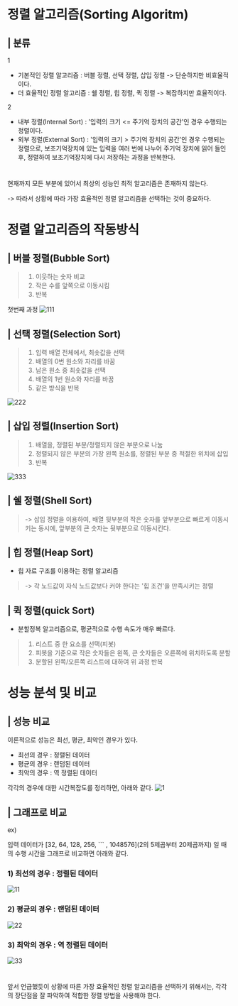 # 정렬 알고리즘(Sorting Algoritm)
## | 분류
1

+ 기본적인 정렬 알고리즘 : 버블 정렬, 선택 정렬, 삽입 정렬 
-> 단순하지만 비효율적이다.
+ 더 효율적인 정렬 알고리즘 : 쉘 정렬, 힙 정렬, 퀵 정렬
-> 복잡하지만 효율적이다.

2

+ 내부 정렬(Internal Sort) : '입력의 크기 <= 주기억 장치의 공간'인 경우 수행되는 정렬이다.
+ 외부 정렬(External Sort) : '입력의 크기 > 주기억 장치의 공간'인 경우 수행되는 정렬으로, 보조기억장치에 있는 입력을 여러 번에 나누어 주기억 장치에 읽어 들인 후, 정렬하여 보조기억장치에 다시 저장하는 과정을 반복한다.
#
 현재까지 모든 부분에 있어서 최상의 성능인 최적 알고리즘은 존재하지 않는다. 

 -> 따라서 상황에 따라 가장 효율적인 정렬 알고리즘을 선택하는 것이 중요하다.



# 정렬 알고리즘의 작동방식

## | 버블 정렬(Bubble Sort)
> 1. 이웃하는 숫자 비교
> 2. 작은 수를 앞쪽으로 이동시킴
> 3. 반복

첫번째 과정
![111](https://user-images.githubusercontent.com/101811119/166951186-7d6c5f27-31f4-4d68-a2f0-17d8083850aa.png)


## | 선택 정렬(Selection Sort)
> 1. 입력 배열 전체에서, 최솟값을 선택
> 2. 배열의 0번 원소와 자리를 바꿈
> 3. 남은 원소 중 최솟값을 선택
> 4. 배열의 1번 원소와 자리를 바꿈
> 5. 같은 방식을 반복

![222](https://user-images.githubusercontent.com/101811119/166951241-50d6e9c6-ada9-48d6-b066-b96cd419bd2f.png)


## | 삽입 정렬(Insertion Sort)
> 1. 배열을, 정렬된 부분/정렬되지 않은 부분으로 나눔
> 2. 정렬되지 않은 부분의 가장 왼쪽 원소를, 정렬된 부분 중 적절한 위치에 삽입 
> 3. 반복

![333](https://user-images.githubusercontent.com/101811119/166951894-f07d0535-4c01-400c-9d41-5e8f1bd7b92c.png)


## | 쉘 정렬(Shell Sort)
> -> 삽입 정렬을 이용하여, 배열 뒷부분의 작은 숫자를 앞부분으로 빠르게 이동시키는 동시에, 앞부분의 큰 숫자는 뒷부분으로 이동시킨다.
## | 힙 정렬(Heap Sort)
+ 힙 자료 구조를 이용하는 정렬 알고리즘
> -> 각 노드값이 자식 노드값보다 커야 한다는 '힙 조건'을 만족시키는 정렬
## | 퀵 정렬(quick Sort)
+ 분할정복 알고리즘으로, 평균적으로 수행 속도가 매우 빠르다.
> 1. 리스트 중 한 요소를 선택(피봇)
> 2. 피봇을 기준으로 작은 숫자들은 왼쪽, 큰 숫자들은 오른쪽에 위치하도록 분할
> 3. 분할된 왼쪽/오른쪽 리스트에 대하여 위 과정 반복

# 성능 분석 및 비교
## | 성능 비교
이론적으로 성능은 최선, 평균, 최악인 경우가 있다.
+ 최선의 경우 : 정렬된 데이터
+ 평균의 경우 : 랜덤된 데이터
+ 최악의 경우 : 역 정렬된 데이터

각각의 경우에 대한 시간복잡도를 정리하면, 아래와 같다.
![1](https://user-images.githubusercontent.com/101811119/166922775-72e3fc4e-4006-40f7-8d3a-0486f8be6d57.png)


## | 그래프로 비교
ex)

입력 데이터가 [32, 64, 128, 256, ``` , 1048576](2의 5제곱부터 20제곱까지) 일 때의 수행 시간을 그래프로 비교하면 아래와 같다.

### 1) 최선의 경우 : 정렬된 데이터
![11](https://user-images.githubusercontent.com/101811119/166937435-5dcefbad-78be-4c36-9aeb-f5dc979b5ebf.png)


### 2) 평균의 경우 : 랜덤된 데이터
![22](https://user-images.githubusercontent.com/101811119/166937459-cba1090c-1514-41a6-a17a-445be62c41c9.png)


### 3) 최악의 경우 : 역 정렬된 데이터
![33](https://user-images.githubusercontent.com/101811119/166937470-6f1bd09b-c8eb-46b4-a03e-d2783925add0.png)


#
앞서 언급했듯이 상황에 따른 가장 효율적인 정렬 알고리즘을 선택하기 위해서는, 각각의 장단점을 잘 파악하여 적합한 정렬 방법을 사용해야 한다.
